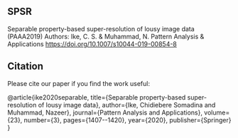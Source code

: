 ## SPSR
Separable property-based super-resolution of lousy image data (PAAA2019)
Authors: Ike, C. S. & Muhammad, N. 
Pattern Analysis & Applications 
https://doi.org/10.1007/s10044-019-00854-8
















## Citation

Please cite our paper if you find the work useful:

@article{ike2020separable,
  title={Separable property-based super-resolution of lousy image data},
  author={Ike, Chidiebere Somadina and Muhammad, Nazeer},
  journal={Pattern Analysis and Applications},
  volume={23},
  number={3},
  pages={1407--1420},
  year={2020},
  publisher={Springer}
}
